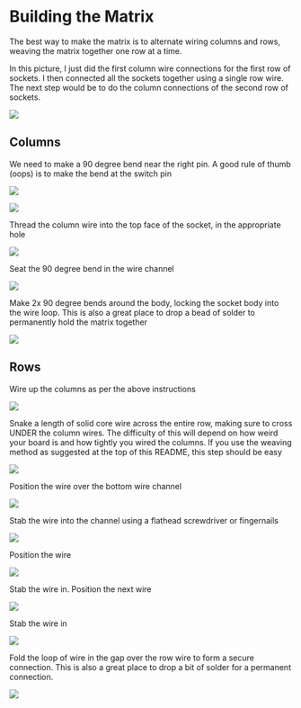 # Building the Matrix

The best way to make the matrix is to alternate wiring columns and rows, weaving the matrix together one row at a time.

In this picture, I just did the first column wire connections for the first row of sockets. I then connected all the sockets together using a single row wire. The next step would be to do the column connections of the second row of sockets.

![](img/1.jpg)

## Columns

We need to make a 90 degree bend near the right pin. A good rule of thumb (oops) is to make the bend at the switch pin

![](img/col/1.jpg)

![](img/col/2.jpg)

Thread the column wire into the top face of the socket, in the appropriate hole

![](img/col/3.jpg)

Seat the 90 degree bend in the wire channel

![](img/col/4.jpg)

Make 2x 90 degree bends around the body, locking the socket body into the wire loop. This is also a great place to drop a bead of solder to permanently hold the matrix together 

![](img/col/5.jpg)

## Rows

Wire up the columns as per the above instructions

![](img/row/0.jpg)

Snake a length of solid core wire across the entire row, making sure to cross UNDER the column wires. The difficulty of this will depend on how weird your board is and how tightly you wired the columns. If you use the weaving method as suggested at the top of this README, this step should be easy

![](img/row/1.jpg)

Position the wire over the bottom wire channel

![](img/row/2.jpg)

Stab the wire into the channel using a flathead screwdriver or fingernails

![](img/row/3.jpg)

Position the wire

![](img/row/4.jpg)

Stab the wire in. Position the next wire

![](img/row/5.jpg)

Stab the wire in

![](img/row/6.jpg)

Fold the loop of wire in the gap over the row wire to form a secure connection. This is also a great place to drop a bit of solder for a permanent connection.

![](img/row/7.jpg)